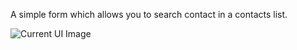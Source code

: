 A simple form which allows you to search contact in a contacts list.

![Current UI Image](https://raw.githubusercontent.com/AshwinAnand868/search-contact-form-basic-test/blob/main/ui-image.png)
